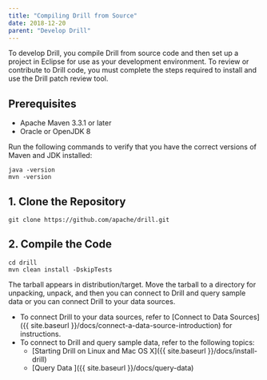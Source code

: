 ```yaml
---
title: "Compiling Drill from Source"
date: 2018-12-20
parent: "Develop Drill"
---
```

To develop Drill, you compile Drill from source code and then set up a project
in Eclipse for use as your development environment. To review or contribute to
Drill code, you must complete the steps required to install and use the Drill
patch review tool.

## Prerequisites

  * Apache Maven 3.3.1 or later
  * Oracle or OpenJDK 8 

Run the following commands to verify that you have the correct versions of
Maven and JDK installed:

    java -version
    mvn -version

## 1\. Clone the Repository

    git clone https://github.com/apache/drill.git

## 2\. Compile the Code

    cd drill
    mvn clean install -DskipTests

The tarball appears in distribution/target. Move the tarball to a directory for unpacking, unpack, and then you can connect to Drill and query sample
data or you can connect Drill to your data sources.

  * To connect Drill to your data sources, refer to [Connect to Data Sources]({{ site.baseurl }}/docs/connect-a-data-source-introduction) for instructions.
  * To connect to Drill and query sample data, refer to the following topics:
    * [Starting Drill on Linux and Mac OS X]({{ site.baseurl }}/docs/install-drill)
    * [Query Data ]({{ site.baseurl }}/docs/query-data)

